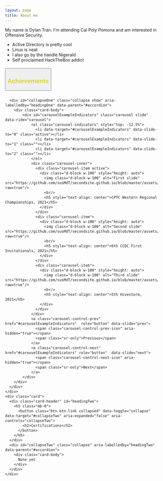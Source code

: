 ```yaml
---
layout: page
title: About me
---
```

<head>
<style> /*center text, make 3 columns of equal width, remove the white border this theme has by default*/
th {text-align: center; border-bottom: 0px;}
td {text-align: center; border-bottom: 0px;}
.card{background-color: inherit}
.btn-link{color:#dad42b}
</style>
</head>

My name is Dylan Tran. I'm attending Cal Poly Pomona and am interested in Offensive Security.

- Active Directory is pretty cool
- Linux is neat
- I also go by the handle Nigerald
- Self proclaimed HackTheBox addict

<div id="accordion">
    <div class="card">
      <div class="card-header" id="headingOne">
        <h5 class="mb-0">
          <button class="btn btn-link" data-toggle="collapse" data-target="#collapseOne" aria-expanded="true" aria-controls="collapseOne">
            <h2>Achievements</h2>
          </button>
        </h5>
      </div>
  
      <div id="collapseOne" class="collapse show" aria-labelledby="headingOne" data-parent="#accordion">
        <div class="card-body">
            <div id="carouselExampleIndicators" class="carousel slide" data-ride="carousel">
                <ol class="carousel-indicators" style="top: -12.5%">
                  <li data-target="#carouselExampleIndicators" data-slide-to="0" class="active"></li>
                  <li data-target="#carouselExampleIndicators" data-slide-to="1" class=""></li>
                  <li data-target="#carouselExampleIndicators" data-slide-to="2" class=""></li>
                </ol>
                <div class="carousel-inner">
                  <div class="carousel-item active">
                    <div class="d-block w-100" style="height: auto">
                      <img class="d-block w-100" alt="First slide" src="https://github.com/susMdT/secondsite.github.io/blob/master/assets/img/CPTC.png?raw=true"/>
                      <br/>
                      <h5 style="text-align: center">CPTC Western Regional Championships, 2021</h5>
                    </div>
                  </div>
                  <div class="carousel-item">
                    <div class="d-block w-100" style="height: auto">
                      <img class="d-block w-100" alt="Second slide" src="https://github.com/susMdT/secondsite.github.io/blob/master/assets/img/CCDC.png?raw=true"/>
                      <br/>
                      <h5 style="text-align: center">6th CCDC First Invitationals, 2021</h5>
                    </div>
                  </div>
                  <div class="carousel-item">
                    <div class="d-block w-100" style="height: auto">
                      <img class="d-block w-100" alt="Third slide" src="https://github.com/susMdT/secondsite.github.io/blob/master/assets/img/Hivestorm.png?raw=true"/>
                      <br/>
                      <h5 style="text-align: center">5th Hivestorm, 2021</h5>
                    </div>
                  </div>
                </div>
                <a class="carousel-control-prev" href="#carouselExampleIndicators"  role="button" data-slide="prev">
                  <span class="carousel-control-prev-icon" aria-hidden="true"></span>
                  <span class="sr-only">Previous</span>
                </a>
                <a class="carousel-control-next" href="#carouselExampleIndicators" role="button"  data-slide="next">
                  <span class="carousel-control-next-icon" aria-hidden="true"></span>
                  <span class="sr-only">Next</span>
                </a>
            </div>
        </div>
      </div>
    </div>
    <div class="card">
      <div class="card-header" id="headingTwo">
        <h5 class="mb-0">
          <button class="btn btn-link collapsed" data-toggle="collapse" data-target="#collapseTwo" aria-expanded="false" aria-controls="collapseTwo">
            <h2>Certifications</h2>
          </button>
        </h5>
      </div>
      <div id="collapseTwo" class="collapse" aria-labelledby="headingTwo" data-parent="#accordion">
        <div class="card-body">
          None yet
        </div>
      </div>
    </div>
  </div>
